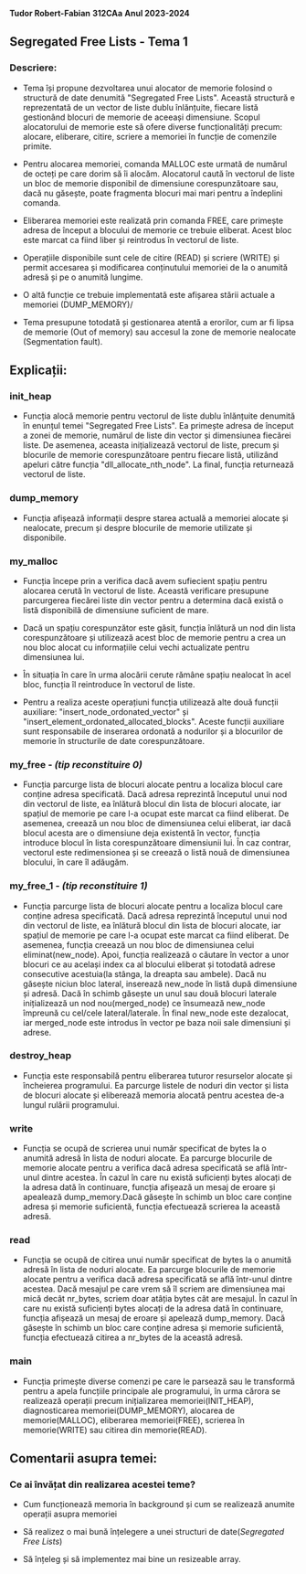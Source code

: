 **Tudor Robert-Fabian**
**312CAa**
**Anul 2023-2024**

## Segregated Free Lists - Tema 1

### Descriere:

* Tema își propune dezvoltarea unui alocator de memorie folosind o structură de date denumită "Segregated Free Lists". Această structură e reprezentată de un vector de liste dublu înlănțuite, fiecare listă gestionând blocuri de memorie de aceeași dimensiune. Scopul alocatorului de memorie este să ofere diverse funcționalități precum: alocare, eliberare, citire, scriere a memoriei în funcție de comenzile primite.

* Pentru alocarea memoriei, comanda MALLOC este urmată de numărul de octeți pe care dorim să îi alocăm. Alocatorul caută în vectorul de liste un bloc de memorie disponibil de dimensiune corespunzătoare sau, dacă nu găsește, poate fragmenta blocuri mai mari pentru a îndeplini comanda.

* Eliberarea memoriei este realizată prin comanda FREE, care primește adresa de început a blocului de memorie ce trebuie eliberat. Acest bloc este marcat ca fiind liber și reintrodus în vectorul de liste.

* Operațiile disponibile sunt cele de citire (READ) și scriere (WRITE) și permit accesarea și modificarea conținutului memoriei de la o anumită adresă și pe o anumită lungime.

* O altă funcție ce trebuie implementată este afișarea stării actuale a memoriei (DUMP_MEMORY)/

* Tema presupune totodată și gestionarea atentă a erorilor, cum ar fi lipsa de memorie (Out of memory) sau accesul la zone de memorie nealocate (Segmentation fault).


## Explicații:

### init_heap
* Funcția alocă memorie pentru vectorul de liste dublu înlănțuite denumită în enunțul temei "Segregated Free Lists". Ea primește adresa de început a zonei de memorie, numărul de liste din vector și dimensiunea fiecărei liste. De asemenea, aceasta inițializează vectorul de liste, precum și blocurile de memorie corespunzătoare pentru fiecare listă, utilizând apeluri către funcția "dll_allocate_nth_node". La final, funcția returnează vectorul de liste.


### dump_memory

* Funcția afișează informații despre starea actuală a memoriei alocate și nealocate, precum și despre blocurile de memorie utilizate și disponibile.


### my_malloc

* Funcția începe prin a verifica dacă avem sufiecient spațiu pentru alocarea cerută în vectorul de liste. Această verificare presupune parcurgerea fiecărei liste din vector pentru a determina dacă există o listă disponibilă de dimensiune suficient de mare.

* Dacă un spațiu corespunzător este găsit, funcția înlătură un nod din lista corespunzătoare și utilizează acest bloc de memorie pentru a crea un nou bloc alocat cu informațiile celui vechi actualizate pentru dimensiunea lui.

* În situația în care în urma alocării cerute rămâne spațiu nealocat în acel bloc, funcția îl reintroduce în vectorul de liste.

* Pentru a realiza aceste operațiuni funcția utilizează alte două funcții auxiliare: "insert_node_ordonated_vector" și "insert_element_ordonated_allocated_blocks". Aceste funcții auxiliare sunt responsabile de inserarea ordonată a nodurilor și a blocurilor de memorie în structurile de date corespunzătoare.


### my_free - *(tip reconstituire 0)*

* Funcția parcurge lista de blocuri alocate pentru a localiza blocul care conține adresa specificată. Dacă adresa reprezintă începutul unui nod din vectorul de liste, ea înlătură blocul din lista de blocuri alocate, iar spațiul de memorie pe care l-a ocupat este marcat ca fiind eliberat. De asemenea, creează un nou bloc de dimensiunea celui eliberat, iar dacă blocul acesta are o dimensiune deja existentă în vector, funcția introduce blocul în lista corespunzătoare dimensiunii lui. În caz contrar, vectorul este redimensionea și se creează o listă nouă de dimensiunea blocului, în care îl adăugăm.


### my_free_1 - *(tip reconstituire 1)*

* Funcția parcurge lista de blocuri alocate pentru a localiza blocul care conține adresa specificată. Dacă adresa reprezintă începutul unui nod din vectorul de liste, ea înlătură blocul din lista de blocuri alocate, iar spațiul de memorie pe care l-a ocupat este marcat ca fiind eliberat. De asemenea, funcția creează un nou bloc de dimensiunea celui eliminat(new_node). Apoi, funcția realizează o căutare în vector a unor blocuri ce au același index ca al blocului eliberat și totodată adrese consecutive acestuia(la stânga, la dreapta sau ambele). Dacă nu găsește niciun bloc lateral, inserează new_node în listă după dimensiune și adresă. Dacă în schimb găsește un unul sau două blocuri laterale inițializează un nod nou(merged_node) ce însumează new_node împreună cu cel/cele lateral/laterale. În final new_node este dezalocat, iar merged_node este introdus în vector pe baza noii sale dimensiuni și adrese.


### destroy_heap

* Funcția este responsabilă pentru eliberarea tuturor resurselor alocate și încheierea programului. Ea parcurge listele de noduri din vector și lista de blocuri alocate și eliberează memoria alocată pentru acestea de-a lungul rulării programului.


### write

* Funcția se ocupă de scrierea unui număr specificat de bytes la o anumită adresă în lista de noduri alocate. Ea parcurge blocurile de memorie alocate pentru a verifica dacă adresa specificată se află într-unul dintre acestea. În cazul în care nu există suficienți bytes alocați de la adresa dată în continuare, funcția afișează un mesaj de eroare și apealează dump_memory.Dacă găsește în schimb un bloc care conține adresa și memorie suficientă, funcția efectuează scrierea la această adresă.


### read

* Funcția se ocupă de citirea unui număr specificat de bytes la o anumită adresă în lista de noduri alocate. Ea parcurge blocurile de memorie alocate pentru a verifica dacă adresa specificată se află într-unul dintre acestea. Dacă mesajul pe care vrem să îl scriem are dimensiunea mai mică decât nr_bytes, scriem doar atâția bytes cât are mesajul. În cazul în care nu există suficienți bytes alocați de la adresa dată în continuare, funcția afișează un mesaj de eroare și apelează dump_memory. Dacă găsește în schimb un bloc care conține adresa și memorie suficientă, funcția efectuează citirea a nr_bytes de la această adresă.


### main

* Funcția primește diverse comenzi pe care le parsează sau le transformă pentru a apela funcțiile principale ale programului, în urma cărora se realizează operații precum inițializarea memoriei(INIT_HEAP), diagnosticarea memoriei(DUMP_MEMORY), alocarea de memorie(MALLOC), eliberarea memoriei(FREE), scrierea în memorie(WRITE) sau citirea din memorie(READ).


## Comentarii asupra temei:

### Ce ai învățat din realizarea acestei teme?

* Cum funcționează memoria în background și cum se realizează anumite operații asupra memoriei

* Să realizez o mai bună înțelegere a unei structuri de date(*Segregated Free Lists*)

* Să înțeleg și să implementez mai bine un resizeable array.



